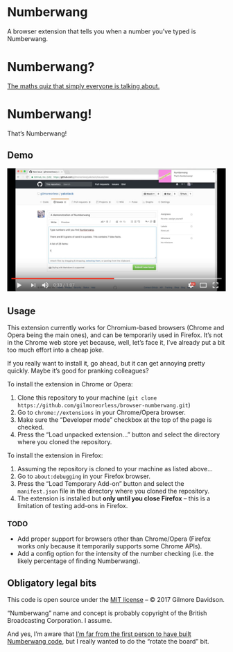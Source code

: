 # Numberwang

A browser extension that tells you when a number you’ve typed is Numberwang.

# Numberwang?

[The maths quiz that simply everyone is talking about.](https://www.youtube.com/watch?v=qjOZtWZ56lc)

# Numberwang!

That’s Numberwang!


## Demo

[![Numberwang browser extension demo on YouTube](demo-screenshot.jpg)](https://www.youtube.com/watch?v=dCxaxHobCBo)


## Usage

This extension currently works for Chromium-based browsers (Chrome and Opera being the main ones), and can be temporarily used in Firefox.
It’s not in the Chrome web store yet because, well, let’s face it, I’ve already put a bit too much effort into a cheap joke.

If you really want to install it, go ahead, but it can get annoying pretty quickly. Maybe it’s good for pranking colleagues?

To install the extension in Chrome or Opera:

1. Clone this repository to your machine (`git clone https://github.com/gilmoreorless/browser-numberwang.git`)
2. Go to `chrome://extensions` in your Chrome/Opera browser.
3. Make sure the “Developer mode” checkbox at the top of the page is checked.
4. Press the “Load unpacked extension...” button and select the directory where you cloned the repository.

To install the extension in Firefox:

1. Assuming the repository is cloned to your machine as listed above...
2. Go to `about:debugging` in your Firefox browser.
3. Press the “Load Temporary Add-on” button and select the `manifest.json` file in the directory where you cloned the repository.
4. The extension is installed but **only until you close Firefox** – this is a limitation of testing add-ons in Firefox.


### TODO

* Add proper support for browsers other than Chrome/Opera (Firefox works only because it temporarily supports some Chrome APIs).
* Add a config option for the intensity of the number checking (i.e. the likely percentage of finding Numberwang).


## Obligatory legal bits

This code is open source under the [MIT license](LICENSE) – © 2017 Gilmore Davidson.

“Numberwang” name and concept is probably copyright of the British Broadcasting Corporation. I assume.

And yes, I’m aware that [I’m far from the first person to have built Numberwang code](https://github.com/search?q=numberwang&ref=reposearch&type=Repositories&utf8=%E2%9C%93), but I really wanted to do the “rotate the board” bit.
